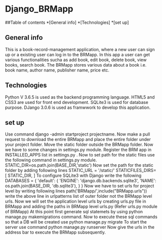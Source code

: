 # Django_BRMapp
##Table of contents
*[General info]
*[Technologies]
*[set up]

## General info
This is a book-record-management application, where a new user can sign up or a existing user can log in to the BRMapp.
In this app a user can get various functionalities sucha as add book, edit book, delete book, view books, search book.
The BRMapp stores various data about a book i.e. book name, author name, publisher name, price etc.

## Technologies
Python V 3.6.5  is used as the backend programming language.
HTML5 and CSS3 are used for front end development.
SQLite3 is used for database purpose.
DJango 3.0.6 is used as framwwork to develop this application.

## set up
Use command django -admin startproject projectname.
Now make a pull request to download the entire BRMapp and place the entire folder under your project folder.
Move the static folder outside the BRMapp folder.
Now we have to some changes in settings.py module.
Register the BRM app in INSTALLED_APPS list in settings.py .
Now to set path for the static files use the following command in settings.py module.
STATIC_DIR=os.path.join(BASE_DIR,'static')
Now set the path for the static folder by adding following lines
STATIC_URL = '/static/'
STATICFILES_DIRS=[
   STATIC_DIR,
]
To configure SQLite3 with Django write the following
DATABASES = {
    'default': {
        'ENGINE': 'django.db.backends.sqlite3',
        'NAME': os.path.join(BASE_DIR, 'db.sqlite3'),
    }
}
Now we have to set urls for project level by writing following lines
path('BRMapp/',include("BRMapp.urls"))
write the above line in urlpatterns list of outer folder not the BRMapp level urls.
Now we will set the application level urls by creating urls.py file in BRMapp and adding the paths in BRMapp level urls.py (Refer urls.py module of BRMapp)
At this point first generate sql statemets by using python manage.py makemigrations command.
Now to execute these sql commands so that a DB will be created use python manage.py migrate
To start the server use command python manage.py runserver
Now give the urls in the address bar to execute the BRMapp subsequently.



